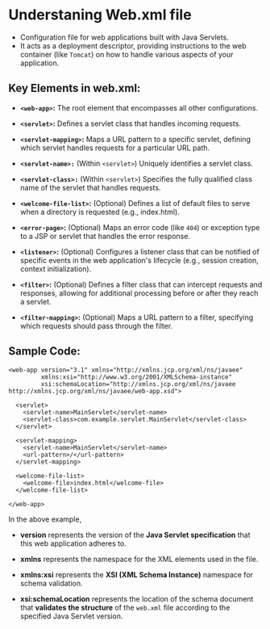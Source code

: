# Understaning Web.xml file

- Configuration file for web applications built with Java Servlets.
- It acts as a deployment descriptor, providing instructions to the web container (like `Tomcat`) on how to handle various aspects of your application.

## Key Elements in web.xml:

- **`<web-app>`:** The root element that encompasses all other configurations.

- **`<servlet>`:** Defines a servlet class that handles incoming requests.

- **`<servlet-mapping>`:** Maps a URL pattern to a specific servlet, defining which servlet handles requests for a particular URL path.

- **`<servlet-name>:`** (Within `<servlet>`) Uniquely identifies a servlet class.

- **`<servlet-class>:`** (Within `<servlet>`) Specifies the fully qualified class name of the servlet that handles requests.

- **`<welcome-file-list>`:** (Optional) Defines a list of default files to serve when a directory is requested (e.g., index.html).

- **`<error-page>`:** (Optional) Maps an error code (like `404`) or exception type to a JSP or servlet that handles the error response.

- **`<listener>`:** (Optional) Configures a listener class that can be notified of specific events in the web application's lifecycle (e.g., session creation, context initialization).

- **`<filter>`:** (Optional) Defines a filter class that can intercept requests and responses, allowing for additional processing before or after they reach a servlet.

- **`<filter-mapping>`:** (Optional) Maps a URL pattern to a filter, specifying which requests should pass through the filter.

## Sample Code:

```
<web-app version="3.1" xmlns="http://xmlns.jcp.org/xml/ns/javaee"
         xmlns:xsi="http://www.w3.org/2001/XMLSchema-instance"
         xsi:schemaLocation="http://xmlns.jcp.org/xml/ns/javaee http://xmlns.jcp.org/xml/ns/javaee/web-app.xsd">

  <servlet>
    <servlet-name>MainServlet</servlet-name>
    <servlet-class>com.example.servlet.MainServlet</servlet-class>
  </servlet>

  <servlet-mapping>
    <servlet-name>MainServlet</servlet-name>
    <url-pattern>/</url-pattern>
  </servlet-mapping>

  <welcome-file-list>
    <welcome-file>index.html</welcome-file>
  </welcome-file-list>

</web-app>
```

In the above example,

- **version** represents the version of the **Java Servlet specification** that this web application adheres to.

- **xmlns** represents the namespace for the XML elements used in the file.

- **xmlns:xsi** represents the **XSI (XML Schema Instance)** namespace for schema validation.

- **xsi:schemaLocation** represents the location of the schema document that **validates the structure** of the `web.xml` file according to the specified Java Servlet version.
